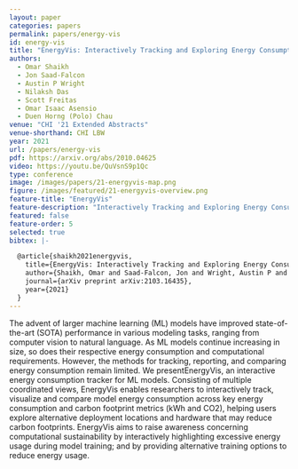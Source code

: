 ```yaml
---
layout: paper
categories: papers
permalink: papers/energy-vis
id: energy-vis
title: "EnergyVis: Interactively Tracking and Exploring Energy Consumption for ML Models"
authors: 
  - Omar Shaikh 
  - Jon Saad-Falcon
  - Austin P Wright
  - Nilaksh Das
  - Scott Freitas
  - Omar Isaac Asensio
  - Duen Horng (Polo) Chau
venue: "CHI '21 Extended Abstracts"
venue-shorthand: CHI LBW
year: 2021
url: /papers/energy-vis
pdf: https://arxiv.org/abs/2010.04625
video: https://youtu.be/QuVsnS9p1Qc
type: conference
image: /images/papers/21-energyvis-map.png
figure: /images/featured/21-energyvis-overview.png
feature-title: "EnergyVis"
feature-description: "Interactively Tracking and Exploring Energy Consumption for ML Models"
featured: false
feature-order: 5
selected: true
bibtex: |-

  @article{shaikh2021energyvis,
    title={EnergyVis: Interactively Tracking and Exploring Energy Consumption for ML Models},
    author={Shaikh, Omar and Saad-Falcon, Jon and Wright, Austin P and Das, Nilaksh and Freitas, Scott and Asensio, Omar Isaac and Chau, Duen Horng},
    journal={arXiv preprint arXiv:2103.16435},
    year={2021}
  }
---
```


The advent of larger machine learning (ML) models have improved state-of-the-art (SOTA) performance in various modeling tasks, ranging from computer vision to natural language. As ML models continue increasing in size, so does their respective energy consumption and computational requirements. However, the methods for tracking, reporting, and comparing energy consumption remain limited. We presentEnergyVis, an interactive energy consumption tracker for ML models. Consisting of multiple coordinated views, EnergyVis enables researchers to interactively track, visualize and compare model energy consumption across key energy consumption and carbon footprint metrics (kWh and CO2), helping users explore alternative deployment locations and hardware that may reduce carbon footprints. EnergyVis aims to raise awareness concerning computational sustainability by interactively highlighting excessive energy usage during model training; and by providing alternative training options to reduce energy usage.
